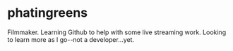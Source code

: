 # phatingreens
Filmmaker. Learning Github to help with some live streaming work. Looking to learn more as I go--not a developer...yet.
